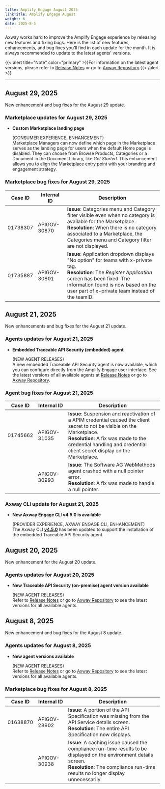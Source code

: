 ```yaml
---
title: Amplify Engage August 2025
linkTitle: Amplify Engage August
weight: 6
date: 2025-8-5
---
```

Axway works hard to improve the Amplify Engage experience by releasing new features and fixing bugs. Here is the list of new features, enhancements, and bug fixes you’ll find in each update for the month. It is always recommended to update to the latest agents' versions.

{{< alert title="Note" color="primary" >}}For information on the latest agent versions, please refer to [Release Notes](/docs/amplify_relnotes) or go to [Axway Repository](https://repository.axway.com/catalog?q=agents).{{< /alert >}}

---

## August 29, 2025

New enhancement and bug fixes for the August 29 update.

### Marketplace updates for August 29, 2025

* **Custom Marketplace landing page**

  (CONSUMER EXPERIENCE, ENHANCEMENT)</br>
  Marketplace Managers can now define which page in the Marketplace serves as the landing page for users when the default Home page is disabled. They can choose from Browse Products, Categories or a Document in the Document Library, like *Get Started*. This enhancement allows you to align the Marketplace entry point with your branding and engagement strategy.

### Marketplace bug fixes for August 29, 2025

| Case ID | Internal ID | Description |
|-------------|--------------|---------------------------------------------------|
| 01738307 | APIGOV-30870 | **Issue**: Categories menu and Category filter visible even when no category is available for the Marketplace. <br/>**Resolution**: When there is no category associated to a Marketplace, the Categories menu and Category filter are not displayed. |
| 01735887 | APIGOV-30801 | **Issue**: Application dropdown displays "No option" for teams with x-private tag. <br/>**Resolution**: The *Register Application* screen has been fixed. The information found is now based on the user part of x-private team instead of the teamID. |

## August 21, 2025

New enhancements and bug fixes for the August 21 update.

### Agents updates for August 21, 2025

* **Embedded Traceable API Security (embedded) agent**

  (NEW AGENT RELEASES)</br>
  A new embedded Traceabile API Security agent is now available, which you can configure directly from the Amplify Engage user interface. See the latest versions of all available agents at [Release Notes](/docs/amplify_relnotes) or go to [Axway Repository](https://repository.axway.com/catalog?q=agents).

### Agent bug fixes for August 21, 2025

| Case ID | Internal ID | Description |
|-------------|--------------|---------------------------------------------------|
| 01745662 | APIGOV-31035 | **Issue**: Suspension and reactivation of a APIM credential caused the client secret to not be visible on the Marketplace. <br/>**Resolution**: A fix was made to the credential handling and credential client secret display on the Marketplace. |
|  | APIGOV-30993 | **Issue**: The Software AG WebMethods agent crashed with a null pointer error. <br/>**Resolution**: A fix was made to handle a null pointer. |

### Axway CLI update for August 21, 2025

* **New Axway Engage CLI v4.5.0 is available**

  (PROVIDER EXPERIENCE, AXWAY ENGAGE CLI, ENHANCEMENT)</br>
  The Axway CLI **[v4.5.0](https://www.npmjs.com/package/@axway/axway/v/4.5.5)** has been updated to support the installation of the embedded Traceable API Security agent.
  
## August 20, 2025

New enhancement for the August 20 update.

### Agents updates for August 20, 2025

* **New Traceable API Security (on-premise) agent version available**

  (NEW AGENT RELEASES)</br>
  Refer to [Release Notes](/docs/amplify_relnotes) or go to [Axway Repository](https://repository.axway.com/catalog?q=agents) to see the latest versions for all available agents.

## August 8, 2025

New enhancement and bug fixes for the August 8 update.

### Agents updates for August 8, 2025

* **New agent versions available**

  (NEW AGENT RELEASES)</br>
  Refer to [Release Notes](/docs/amplify_relnotes) or go to [Axway Repository](https://repository.axway.com/catalog?q=agents) to see the latest versions for all available agents.

### Marketplace bug fixes for August 8, 2025

| Case ID | Internal ID | Description |
|-------------|--------------|---------------------------------------------------|
| 01638870 | APIGOV-28902 | **Issue**: A portion of the API Specification was missing from the API Service details screen. <br/>**Resolution**: The entire API Specification now displays. |
|  | APIGOV-30938 | **Issue**: A caching issue caused the compliance run-time results to be displayed on the environment details screen. <br/>**Resolution**: The compliance run-time results no longer display unnecessarily. |
